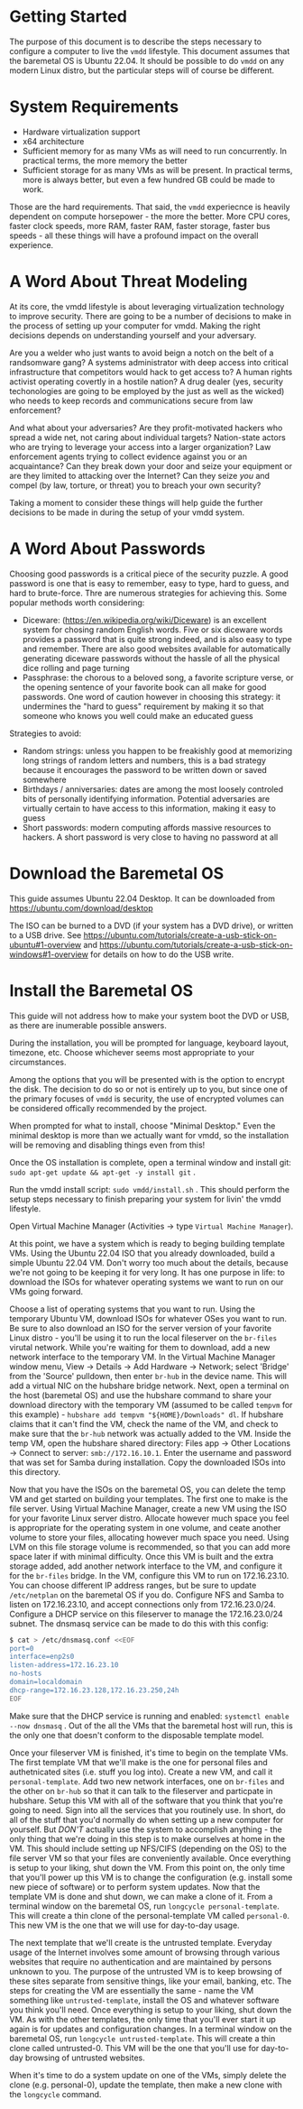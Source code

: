 # Getting Started
The purpose of this document is to describe the steps necessary to configure
a computer to live the `vmdd` lifestyle. This document assumes that the
baremetal OS is Ubuntu 22.04. It should be possible to do `vmdd` on any modern
Linux distro, but the particular steps will of course be different.

# System Requirements
- Hardware virtualization support
- x64 architecture
- Sufficient memory for as many VMs as will need to run concurrently. In
  practical terms, the more memory the better
- Sufficient storage for as many VMs as will be present. In practical terms,
  more is always better, but even a few hundred GB could be made to work.

Those are the hard requirements. That said, the `vmdd` experiecnce is heavily
dependent on compute horsepower - the more the better. More CPU cores, faster
clock speeds, more RAM, faster RAM, faster storage, faster bus speeds - all
these things will have a profound impact on the overall experience.

# A Word About Threat Modeling
At its core, the vmdd lifestyle is about leveraging virtualization technology
to improve security. There are going to be a number of decisions to make in the
process of setting up your computer for vmdd. Making the right decisions 
depends on understanding yourself and your adversary. 

Are you a welder who just wants to avoid beign a notch on the belt of a 
randsomware gang? A systems administrator with deep access into critical 
infrastructure that competitors would hack to get access to? A human rights
activist operating covertly in a hostile nation? A drug dealer (yes, security
techonologies are going to be employed by the just as well as the wicked) who
needs to keep records and communications secure from law enforcement?

And what about your adversaries? Are they profit-motivated hackers who spread
a wide net, not caring about individual targets? Nation-state actors who are
trying to leverage your access into a larger organization? Law enforcement
agents trying to collect evidence against you or an acquaintance? Can they
break down your door and seize your equipment or are they limited to attacking
over the Internet? Can they seize _you_ and compel (by law, torture, or 
threat) you to breach your own security?

Taking a moment to consider these things will help guide the further decisions
to be made in during the setup of your vmdd system.

# A Word About Passwords
Choosing good passwords is a critical piece of the security puzzle. A good
password is one that is easy to remember, easy to type, hard to guess, and
hard to brute-force. Thre are numerous strategies for achieving this. Some
popular methods worth considering:

- Diceware: (https://en.wikipedia.org/wiki/Diceware) is an excellent system
  for chosing random English words. Five or six diceware words provides a
  password that is quite strong indeed, and is also easy to type and remember.
  There are also good websites available for automatically generating diceware
  passwords without the hassle of all the physical dice rolling and page
  turning
- Passphrase: the chorous to a beloved song, a favorite scripture verse, or
  the opening sentence of your favorite book can all make for good passwords.
  One word of caution however in choosing this strategy: it undermines the
  "hard to guess" requirement by making it so that someone who knows you well
  could make an educated guess

Strategies to avoid:
- Random strings: unless you happen to be freakishly good at memorizing long
  strings of random letters and numbers, this is a bad strategy because it
  encourages the password to be written down or saved somewhere
- Birthdays / anniversaries: dates are among the most loosely controled bits
  of personally identifying information. Potential adversaries are virtually
  certain to have access to this information, making it easy to guess
- Short passwords: modern computing affords massive resources to hackers. A
  short password is very close to having no password at all

# Download the Baremetal OS
This guide assumes Ubuntu 22.04 Desktop. It can be downloaded from
https://ubuntu.com/download/desktop

The ISO can be burned to a DVD (if your system has a DVD drive), or written to
a USB drive. See https://ubuntu.com/tutorials/create-a-usb-stick-on-ubuntu#1-overview 
and https://ubuntu.com/tutorials/create-a-usb-stick-on-windows#1-overview for
details on how to do the USB write.

# Install the Baremetal OS
This guide will not address how to make your system boot the DVD or USB, as
there are inumerable possible answers.

During the installation, you will be prompted for language, keyboard layout,
timezone, etc. Choose whichever seems most appropriate to your circumstances.

Among the options that you will be presented with is the option to encrypt the
disk. The decision to do so or not is entirely up to you, but since one of the
primary focuses of `vmdd` is security, the use of encrypted volumes can be
considered offically recommended by the project.

When prompted for what to install, choose "Minimal Desktop." Even the minimal
desktop is more than we actually want for vmdd, so the installation will be
removing and disabling things even from this!

Once the OS installation is complete, open a terminal window and install git:
`sudo apt-get update && apt-get -y install git` .

Run the vmdd install script: `sudo vmdd/install.sh` . This should perform the
setup steps necessary to finish preparing your system for livin' the vmdd
lifestyle.

Open Virtual Machine Manager (Activities -> type `Virtual Machine Manager`).

At this point, we have a system which is ready to beging building template VMs.
Using the Ubuntu 22.04 ISO that you already downloaded, build a simple Ubuntu
22.04 VM. Don't worry too much about the details, because we're not going to
be keeping it for very long. It has one purpose in life: to download the ISOs
for whatever operating systems we want to run on our VMs going forward.

Choose a list of operating systems that you want to run. Using the temporary
Ubuntu VM, download ISOs for whatever OSes you want to run. Be sure to also
download an ISO for the server version of your favorite Linux distro - you'll
be using it to run the local fileserver on the `br-files` virutal network.
While you're waiting for them to download, add a new network interface to the
temporary VM. In the Virtual Machine Manager window menu, View -> Details ->
Add Hardware -> Network; select 'Bridge' from the 'Source' pulldown, then 
enter `br-hub` in the device name. This will add a virtual NIC on the hubshare
bridge network. Next, open a terminal on the host (baremetal OS) and use the
hubshare command to share your download directory with the temporary VM
(assumed to be called `tempvm` for this example) - 
`hubshare add tempvm "${HOME}/Downloads" dl`. If hubshare claims that it can't
find the VM, check the name of the VM, and check to make sure that the
`br-hub` network was actually added to the VM. Inside the temp VM, open the
hubshare shared directory: Files app -> Other Locations -> Connect to server:
`smb://172.16.10.1`. Enter the username and password that was set for Samba
during installation. Copy the downloaded ISOs into this directory.

Now that you have the ISOs on the baremetal OS, you can delete the temp VM
and get started on building your templates. The first one to make is the file
server. Using Virtual Machine Manager, create a new VM using the ISO for your
favorite Linux server distro. Allocate however much space you feel is 
appropriate for the operating system in one volume, and ceate another volume to
store your files, allocating however much space you need. Using LVM on this
file storage volume is recommended, so that you can add more space later if
with minimal difficulty. Once this VM is built and the extra storage added,
add another network interface to the VM, and configure it for the `br-files`
bridge. In the VM, configure this VM to run on 172.16.23.10. You can choose
different IP address ranges, but be sure to update `/etc/netplan` on the
baremetal OS if you do. Configure NFS and Samba to listen on 172.16.23.10, and
accept connections only from 172.16.23.0/24. Configure a DHCP service on this
fileserver to manage the 172.16.23.0/24 subnet. The dnsmasq service can be
made to do this with this config:
```bash
$ cat > /etc/dnsmasq.conf <<EOF
port=0
interface=enp2s0
listen-address=172.16.23.10
no-hosts
domain=localdomain
dhcp-range=172.16.23.128,172.16.23.250,24h
EOF
```
Make sure that the DHCP service is running and enabled: 
`systemctl enable --now dnsmasq` .
Out of the all the VMs that the baremetal host will run, this is the only one
that doesn't conform to the disposable template model.

Once your fileserver VM is finished, it's time to begin on the template VMs.
The first template VM that we'll make is the one for personal files and 
authetnicated sites (i.e. stuff you log into). Create a new VM, and call it
`personal-template`. Add two new network interfaces, one on `br-files` and
the other on `br-hub` so that it can talk to the fileserver and particpate in
hubshare. Setup this VM with all of the software that you think that you're
going to need. Sign into all the services that you routinely use. In short,
do all of the stuff that you'd normally do when setting up a new computer for
yourself. But *DON'T* actually use the system to accomplish anything - the
only thing that we're doing in this step is to make ourselves at home in the 
VM. This should include setting up NFS/CIFS (depending on the OS) to the file
server VM so that your files are conveniently available. Once everything is
setup to your liking, shut down the VM. From this point on, the only time that
you'll power up this VM is to change the configuration (e.g. install some new
piece of software) or to perform system updates. Now that the template VM is
done and shut down, we can make a clone of it. From a terminal window on the
baremetal OS, run `longcycle personal-template`. This will create a thin clone
of the personal-template VM called `personal-0`. This new VM is the one that
we will use for day-to-day usage.

The next template that we'll create is the untrusted template. Everyday usage
of the Internet involves some amount of browsing through various websites that
require no authentication and are maintained by persons unknown to you. The
purpose of the untrusted VM is to keep browsing of these sites separate from
sensitive things, like your email, banking, etc. The steps for creating the
VM are essentially the same - name the VM something like `untrusted-template`,
install the OS and whatever software you think you'll need. Once everything is
setup to your liking, shut down the VM. As with the other templates, the only
time that you'll ever start it up again is for updates and configuration 
changes. In a terminal window on the baremetal OS, run 
`longcycle untrusted-template`. This will create a thin clone called 
untrusted-0. This VM will be the one that you'll use for day-to-day browsing
of untrusted websites.

When it's time to do a system update on one of the VMs, simply delete the
clone (e.g. personal-0), update the template, then make a new clone with the
`longcycle` command.